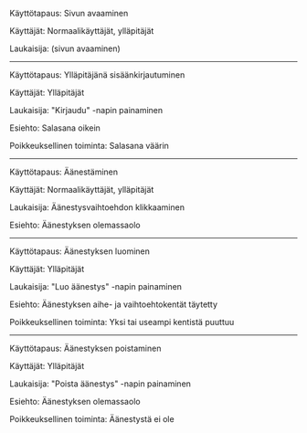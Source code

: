 Käyttötapaus: Sivun avaaminen

Käyttäjät: Normaalikäyttäjät, ylläpitäjät

Laukaisija: (sivun avaaminen)

---

Käyttötapaus: Ylläpitäjänä sisäänkirjautuminen

Käyttäjät: Ylläpitäjät

Laukaisija: "Kirjaudu" -napin painaminen

Esiehto: Salasana oikein

Poikkeuksellinen toiminta: Salasana väärin

---

Käyttötapaus: Äänestäminen

Käyttäjät: Normaalikäyttäjät, ylläpitäjät

Laukaisija: Äänestysvaihtoehdon klikkaaminen

Esiehto: Äänestyksen olemassaolo

---

Käyttötapaus: Äänestyksen luominen

Käyttäjät: Ylläpitäjät

Laukaisija: "Luo äänestys" -napin painaminen

Esiehto: Äänestyksen aihe- ja vaihtoehtokentät täytetty

Poikkeuksellinen toiminta: Yksi tai useampi kentistä puuttuu

---

Käyttötapaus: Äänestyksen poistaminen

Käyttäjät: Ylläpitäjät

Laukaisija: "Poista äänestys" -napin painaminen

Esiehto: Äänestyksen olemassaolo

Poikkeuksellinen toiminta: Äänestystä ei ole

